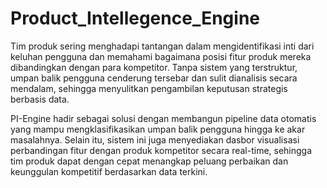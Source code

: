 # Product_Intellegence_Engine

Tim produk sering menghadapi tantangan dalam mengidentifikasi inti dari keluhan pengguna dan memahami bagaimana posisi fitur produk mereka dibandingkan dengan para kompetitor. Tanpa sistem yang terstruktur, umpan balik pengguna cenderung tersebar dan sulit dianalisis secara mendalam, sehingga menyulitkan pengambilan keputusan strategis berbasis data.

PI-Engine hadir sebagai solusi dengan membangun pipeline data otomatis yang mampu mengklasifikasikan umpan balik pengguna hingga ke akar masalahnya. Selain itu, sistem ini juga menyediakan dasbor visualisasi perbandingan fitur dengan produk kompetitor secara real-time, sehingga tim produk dapat dengan cepat menangkap peluang perbaikan dan keunggulan kompetitif berdasarkan data terkini.
